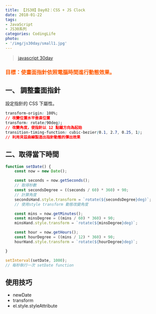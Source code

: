 ```yaml
---
title: 【JS30】Day02：CSS + JS Clock
date: 2018-01-22
tags:
- JavaScript
- JS30系列
categories: CodingLife
photo:
- '/img/js30day/small1.jpg'
---
```


> [javascript 30day](https://javascript30.com/)

<!-- more -->

### <span style="color:#ff5900">目標：使畫面指針依照電腦時間進行動態效果。</span>

## 一、 調整畫面指針

設定指針的 CSS 下屬性。

```css
transform-origin: 100%;
// 改變位置水平垂直位置
transform: rotate(90deg);
// 改變角度，使指針以 12 點鐘方向為起始
transition-timing-function: cubic-bezier(0.1, 2.7, 0.25, 1);
// 利用貝茲曲線製造出指針動態的彈出效果

```

## 二、取得當下時間

```js
function setDate() {
    const now = new Date();

    const seconds = now.getSeconds();
    // 取得秒數
    const secondsDegree = ((seconds / 60) * 360) + 90;
    // 計算角度
    secondsHand.style.transform = `rotate(${secondsDegree}deg)`;
    // 使用style transform 動態改變角度

    const mins = now.getMinutes();
    const minsDegree = ((mins / 60) * 360) + 90;
    minsHand.style.transform = `rotate(${minsDegree}deg)`;

    const hour = now.getHours();
    const hourDegree = ((mins / 12) * 360) + 90;
    hourHand.style.transform = `rotate(${hourDegree}deg)`;

}

setInterval(setDate, 1000);
// 每秒執行一次 setDate function
```
## 使用技巧

*   newDate
*   transform
*   el.style.styleAttribute
